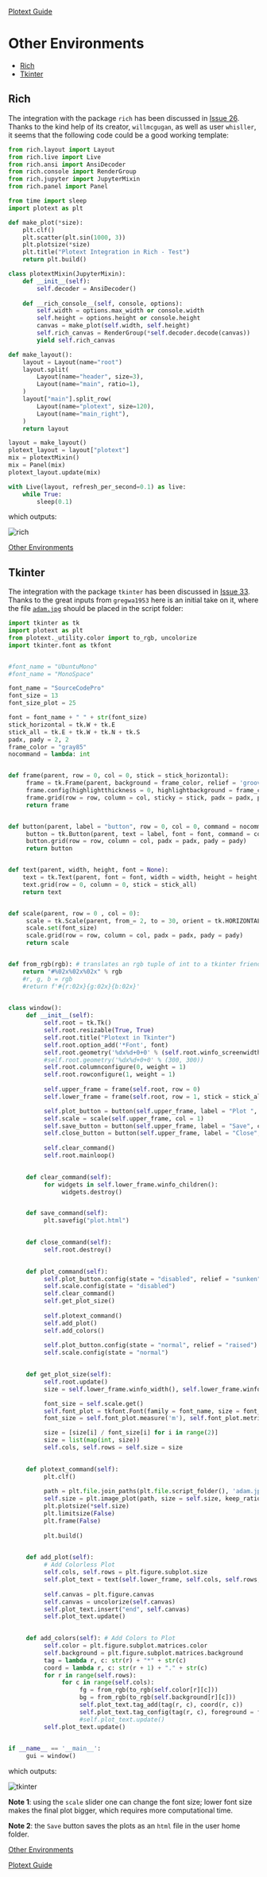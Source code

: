 [Plotext Guide](https://github.com/piccolomo/plotext#guide)

# Other Environments
- [Rich](https://github.com/piccolomo/plotext/blob/master/readme/environments.md#rich)
- [Tkinter](https://github.com/piccolomo/plotext/blob/master/readme/environments.md#tkinter)


## Rich

The integration with the package `rich` has been discussed in [Issue 26](https://github.com/piccolomo/plotext/issues/26). Thanks to the kind help of its creator, `willmcgugan`, as well as user `whisller`, it seems that the following code could be a good working template:

```python
from rich.layout import Layout
from rich.live import Live
from rich.ansi import AnsiDecoder
from rich.console import RenderGroup
from rich.jupyter import JupyterMixin
from rich.panel import Panel

from time import sleep
import plotext as plt

def make_plot(*size):
    plt.clf()
    plt.scatter(plt.sin(1000, 3))
    plt.plotsize(*size)
    plt.title("Plotext Integration in Rich - Test")
    return plt.build()

class plotextMixin(JupyterMixin):
    def __init__(self):
        self.decoder = AnsiDecoder()
        
    def __rich_console__(self, console, options):
        self.width = options.max_width or console.width
        self.height = options.height or console.height
        canvas = make_plot(self.width, self.height)
        self.rich_canvas = RenderGroup(*self.decoder.decode(canvas))
        yield self.rich_canvas

def make_layout():
    layout = Layout(name="root")
    layout.split(
        Layout(name="header", size=3),
        Layout(name="main", ratio=1),
    )
    layout["main"].split_row(
        Layout(name="plotext", size=120),
        Layout(name="main_right"),
    )
    return layout

layout = make_layout()
plotext_layout = layout["plotext"]
mix = plotextMixin()
mix = Panel(mix)
plotext_layout.update(mix)

with Live(layout, refresh_per_second=0.1) as live:
    while True:
        sleep(0.1)
```
which outputs:

![rich](https://raw.githubusercontent.com/piccolomo/plotext/master/images/rich.png)

[Other Environments](https://github.com/piccolomo/plotext/blob/master/readme/environments.md#other-environments)


## Tkinter

The integration with the package `tkinter` has been discussed in [Issue 33](https://github.com/piccolomo/plotext/issues/33). Thanks to the great inputs from `gregwa1953` here is an initial take on it, where the file [`adam.jpg`](https://raw.githubusercontent.com/piccolomo/plotext/master/images/adam.jpg) should be placed in the script folder:

```python
import tkinter as tk
import plotext as plt
from plotext._utility.color import to_rgb, uncolorize
import tkinter.font as tkfont


#font_name = "UbuntuMono"
#font_name = "MonoSpace"

font_name = "SourceCodePro"
font_size = 13
font_size_plot = 25

font = font_name + " " + str(font_size)
stick_horizontal = tk.W + tk.E
stick_all = tk.E + tk.W + tk.N + tk.S
padx, pady = 2, 2
frame_color = "gray85"
nocommand = lambda: int


def frame(parent, row = 0, col = 0, stick = stick_horizontal):
     frame = tk.Frame(parent, background = frame_color, relief = 'groove', bd = 0)
     frame.config(highlightthickness = 0, highlightbackground = frame_color)
     frame.grid(row = row, column = col, sticky = stick, padx = padx, pady = pady)
     return frame


def button(parent, label = "button", row = 0, col = 0, command = nocommand):
     button = tk.Button(parent, text = label, font = font, command = command, relief = "raised", state = "normal", background = frame_color)
     button.grid(row = row, column = col, padx = padx, pady = pady)
     return button


def text(parent, width, height, font = None):
    text = tk.Text(parent, font = font, width = width, height = height, wrap = tk.NONE)
    text.grid(row = 0, column = 0, stick = stick_all)
    return text


def scale(parent, row = 0 , col = 0):
     scale = tk.Scale(parent, from_= 2, to = 30, orient = tk.HORIZONTAL, font = font, length = 300)
     scale.set(font_size)
     scale.grid(row = row, column = col, padx = padx, pady = pady)
     return scale


def from_rgb(rgb): # translates an rgb tuple of int to a tkinter friendly color code
    return "#%02x%02x%02x" % rgb
    #r, g, b = rgb
    #return f'#{r:02x}{g:02x}{b:02x}'

    
class window():
     def __init__(self):
          self.root = tk.Tk()
          self.root.resizable(True, True)
          self.root.title("Plotext in Tkinter")
          self.root.option_add('*Font', font)
          self.root.geometry('%dx%d+0+0' % (self.root.winfo_screenwidth(), self.root.winfo_screenheight()))
          #self.root.geometry('%dx%d+0+0' % (300, 300))
          self.root.columnconfigure(0, weight = 1)
          self.root.rowconfigure(1, weight = 1)
          
          self.upper_frame = frame(self.root, row = 0)
          self.lower_frame = frame(self.root, row = 1, stick = stick_all)

          self.plot_button = button(self.upper_frame, label = "Plot ", command = self.plot_command, col = 0)
          self.scale = scale(self.upper_frame, col = 1)
          self.save_button = button(self.upper_frame, label = "Save", command = self.save_command, col = 2)
          self.close_button = button(self.upper_frame, label = "Close", command = self.close_command, col = 3)
          
          self.clear_command()
          self.root.mainloop()

          
     def clear_command(self):
          for widgets in self.lower_frame.winfo_children():
               widgets.destroy()


     def save_command(self):
          plt.savefig("plot.html")

          
     def close_command(self):
          self.root.destroy()

          
     def plot_command(self):
          self.plot_button.config(state = "disabled", relief = "sunken")
          self.scale.config(state = "disabled")
          self.clear_command()
          self.get_plot_size()
          
          self.plotext_command()
          self.add_plot()
          self.add_colors()
          
          self.plot_button.config(state = "normal", relief = "raised")
          self.scale.config(state = "normal")

          
     def get_plot_size(self):
          self.root.update()
          size = self.lower_frame.winfo_width(), self.lower_frame.winfo_height()

          font_size = self.scale.get()
          self.font_plot = tkfont.Font(family = font_name, size = font_size)
          font_size = self.font_plot.measure('m'), self.font_plot.metrics('linespace')# in pixels

          size = [size[i] / font_size[i] for i in range(2)]
          size = list(map(int, size))
          self.cols, self.rows = self.size = size

          
     def plotext_command(self):
          plt.clf()
          
          path = plt.file.join_paths(plt.file.script_folder(), 'adam.jpg')
          self.size = plt.image_plot(path, size = self.size, keep_ratio = False)
          plt.plotsize(*self.size)
          plt.limitsize(False)
          plt.frame(False)
          
          plt.build()

          
     def add_plot(self):
          # Add Colorless Plot 
          self.cols, self.rows = plt.figure.subplot.size
          self.plot_text = text(self.lower_frame, self.cols, self.rows, font = self.font_plot)
          
          self.canvas = plt.figure.canvas
          self.canvas = uncolorize(self.canvas)
          self.plot_text.insert("end", self.canvas)
          self.plot_text.update()

          
     def add_colors(self): # Add Colors to Plot
          self.color = plt.figure.subplot.matrices.color
          self.background = plt.figure.subplot.matrices.background
          tag = lambda r, c: str(r) + "*" + str(c)
          coord = lambda r, c: str(r + 1) + "." + str(c)
          for r in range(self.rows):
               for c in range(self.cols):
                    fg = from_rgb(to_rgb(self.color[r][c]))
                    bg = from_rgb(to_rgb(self.background[r][c]))
                    self.plot_text.tag_add(tag(r, c), coord(r, c))
                    self.plot_text.tag_config(tag(r, c), foreground = fg, background = bg)
                    #self.plot_text.update()
          self.plot_text.update()

          
if __name__ == '__main__':        
     gui = window()
```
which outputs:

![tkinter](https://raw.githubusercontent.com/piccolomo/plotext/master/images/tkinter.png)

**Note 1**: using the `scale` slider one can change the font size; lower font size makes the final plot bigger, which requires more computational time.

**Note 2**: the `Save` button saves the plots as an `html` file in the user home folder.


[Other Environments](https://github.com/piccolomo/plotext/blob/master/readme/environments.md#other-environments)

[Plotext Guide](https://github.com/piccolomo/plotext#guide)


